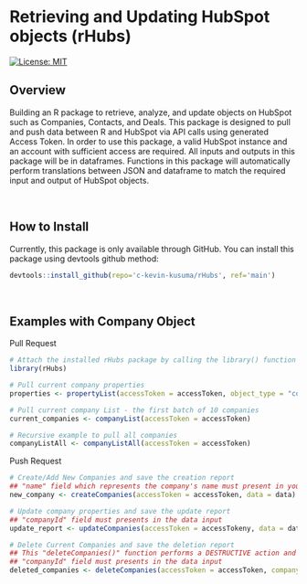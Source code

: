 # Retrieving and Updating HubSpot objects (rHubs)

[![License: MIT](https://img.shields.io/badge/License-MIT-blue.svg)](https://opensource.org/licenses/MIT)

## Overview

Building an R package to retrieve, analyze, and update objects on HubSpot such as Companies, Contacts, and Deals. This package is designed to pull and push data between R and HubSpot via API calls using generated Access Token. In order to use this package, a valid HubSpot instance and an account with sufficient access are required. All inputs and outputs in this package will be in dataframes. Functions in this package will automatically perform translations between JSON and dataframe to match the required input and output of HubSpot objects.

<br>

## How to Install
Currently, this package is only available through GitHub. You can install this package using devtools github method:
```r
devtools::install_github(repo='c-kevin-kusuma/rHubs', ref='main')
```

<br>

## Examples with Company Object
Pull Request
```r
# Attach the installed rHubs package by calling the library() function
library(rHubs)

# Pull current company properties
properties <- propertyList(accessToken = accessToken, object_type = "companies")

# Pull current company List - the first batch of 10 companies
current_companies <- companyList(accessToken = accessToken)

# Recursive example to pull all companies
companyListAll <- companyListAll(accessToken = accessToken)

```

Push Request
```r
# Create/Add New Companies and save the creation report
## "name" field which represents the company's name must present in your "data" input
new_company <- createCompanies(accessToken = accessToken, data = data)

# Update company properties and save the update report
## "companyId" field must presents in the data input
update_report <- updateCompanies(accessToken = accessTokeny, data = data) 

# Delete Current Companies and save the deletion report
## This "deleteCompanies()" function performs a DESTRUCTIVE action and is best used only to delete companies that were generated by your application
## "companyId" field must presents in the data input
deleted_companies <- deleteCompanies(accessToken = accessToken, companyId = companyId)
```
